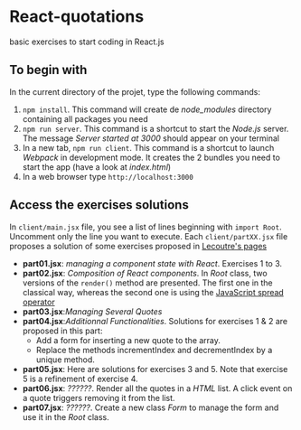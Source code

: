 # React-quotations
basic exercises to start coding in React.js
## To begin with
In the current directory of the projet, type the following commands:
1. `npm install`. This command will create de *node_modules* directory containing all packages you need
1. `npm run server`. This command is a shortcut to start the *Node.js* server. The message *Server started at 3000* should appear on your terminal
1. In a new tab, `npm run client`. This command is a shortcut to launch *Webpack* in development mode. It creates the 2 bundles you need to start the app (have a look at *index.html*)
1. In a web browser type `http://localhost:3000`
## Access the exercises solutions
In `client/main.jsx` file, you see a list of lines beginning with `import Root`. Uncomment only the line you want to execute.
Each `client/partXX.jsx` file proposes a solution of some exercises proposed in [Lecoutre's pages](http://www.cril.univ-artois.fr/~lecoutre/#/courses)
- **part01.jsx**: *managing a component state with React*. Exercises 1 to 3.
- **part02.jsx**: *Composition of React components*. In *Root* class, two versions of the `render()` method are presented. The first one in the classical way, whereas the second one is using the [JavaScript spread operator](https://developer.mozilla.org/en-US/docs/Web/JavaScript/Reference/Operators/Spread_syntax)
- **part03.jsx**:*Managing Several Quotes*
- **part04.jsx**:*Additionnal Functionalities*. Solutions for exercises 1 & 2 are proposed in this part: 
  - Add a form for inserting a new quote to the array.
  - Replace the methods incrementIndex and decrementIndex by a unique method.
- **part05.jsx**: Here are solutions for exercises 3 and 5. Note that exercise 5 is a refinement of exercise 4.
- **part06.jsx**: *??????*. Render all the quotes in a *HTML* list. A click event on a quote triggers removing it from the list.
- **part07.jsx**: *??????*. Create a new class *Form* to manage the form and use it in the *Root* class. 
